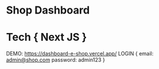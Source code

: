 # Shop Dashboard 
# Tech { Next JS }

DEMO: https://dashboard-e-shop.vercel.app/
LOGIN {
email: admin@shop.com
password: admin123
}
